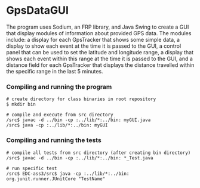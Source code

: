 # GpsDataGUI
The program uses Sodium, an FRP library, and Java Swing to create a GUI that display modules of information about provided GPS data. The modules include: a display for each GpsTracker that shows some simple data, a display to show each event at the time it is passed to the GUI, a control panel that can be used to set the latitude and longitude range, a display that shows each event within this range at the time it is passed to the GUI, and a distance field for each GpsTracker that displays the distance travelled within the specific range in the last 5 minutes.

### Compiling and running the program
```shell
# create directory for class binaries in root repository
$ mkdir bin

# compile and execute from src directory
/src$ javac -d ../bin -cp :../lib/*:../bin: myGUI.java
/src$ java -cp :../lib/*:../bin: myGUI
```

### Compiling and running the tests
```shell
# compile all tests from src directory (after creating bin directory)
/src$ javac -d ../bin -cp :../lib/*:../bin: *_Test.java

# run specific test
/src$ EDC-ass3/src$ java -cp :../lib/*:../bin: org.junit.runner.JUnitCore "TestName"
```
